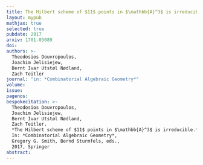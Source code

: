 ```yaml
---
title: The Hilbert scheme of $11$ points in $\mathbb{A}^3$ is irreducible
layout: mypub
mathjax: true
selected: true
pubdate: 2017
arxiv: 1701.03089
doi:
authors: >-
  Theodosios Douvropoulos,
  Joachim Jelisiejew,
  Bernt Ivar Utstøl Nødland,
  Zach Teitler
journal: "in: *Combinatorial Algebraic Geometry*"
volume:
issue:
pagenos:
bespokecitation: >-
  Theodosios Douvropoulos,
  Joachim Jelisiejew,
  Bernt Ivar Utstøl Nødland,
  Zach Teitler.
  *The Hilbert scheme of $11$ points in $\mathbb{A}^3$ is irreducible.*
  In: *Combinatorial Algebraic Geometry*,
  Gregory G. Smith, Bernd Sturmfels, eds.,
  2017, Springer
abstract:
---
```

